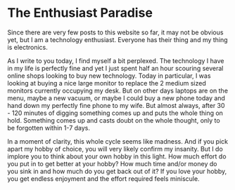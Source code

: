 # The Enthusiast Paradise

Since there are very few posts to this website so far, it may not be obvious yet, but I am a technology enthusiast. Everyone has their thing and my thing is electronics. 

As I write to you today, I find myself a bit perplexed. The technology I have in my life is perfectly fine and yet I just spent half an hour scouring several online shops looking to buy new technology. Today in particular, I was looking at buying a nice large monitor to replace the 2 medium sized monitors currently occupying my desk. But on other days laptops are on the menu, maybe a new vacuum, or maybe I could buy a new phone today and hand down my perfectly fine phone to my wife. But almost always, after 30 - 120 minutes of digging something comes up and puts the whole thing on hold. Something comes up and casts doubt on the whole thought, only to be forgotten within 1-7 days. 

In a moment of clarity, this whole cycle seems like madness. And if you pick apart my hobby of choice, you will very likely confirm my insanity. But I do implore you to think about your own hobby in this light. How much effort do you put in to get better at your hobby? How much time and/or money do you sink in and how much do you get back out of it? If you love your hobby, you get endless enjoyment and the effort required feels miniscule. 
